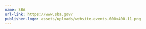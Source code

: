 ```yaml
---
name: SBA
url-link: https://www.sba.gov/
publisher-logo: assets/uploads/website-events-600x400-11.png
---
```

